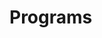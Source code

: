 # Programs




























































































































